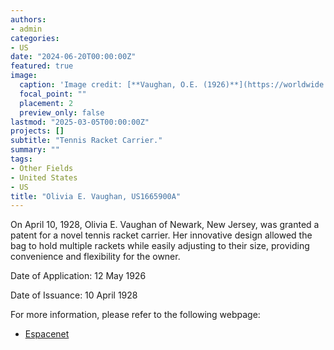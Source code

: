 ```yaml
---
authors:
- admin
categories:
- US
date: "2024-06-20T00:00:00Z"
featured: true
image:
  caption: 'Image credit: [**Vaughan, O.E. (1926)**](https://worldwide.espacenet.com/patent/search/family/022322470/publication/US1665900A?q=pn%3DUS1665900A)'
  focal_point: ""
  placement: 2
  preview_only: false
lastmod: "2025-03-05T00:00:00Z"
projects: []
subtitle: "Tennis Racket Carrier."
summary: ""
tags:
- Other Fields
- United States 
- US
title: "Olivia E. Vaughan, US1665900A"
---
```

On April 10, 1928, Olivia E. Vaughan of Newark, New Jersey, was granted a patent for a novel tennis racket carrier. Her innovative design allowed the bag to hold multiple rackets while easily adjusting to their size, providing convenience and flexibility for the owner.

Date of Application: 12 May 1926  

Date of Issuance: 10 April 1928

For more information, please refer to the following webpage: 

- [Espacenet](https://worldwide.espacenet.com/patent/search/family/022322470/publication/US1665900A?q=pn%3DUS1665900A)